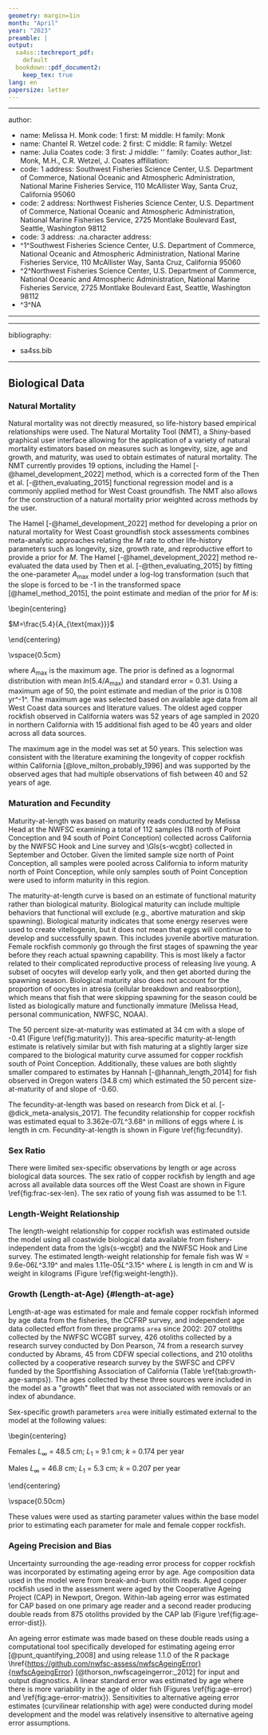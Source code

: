 ```yaml
---
geometry: margin=1in
month: "April"
year: "2023"
preamble: |
output:
  sa4ss::techreport_pdf:
    default
  bookdown::pdf_document2:
    keep_tex: true
lang: en
papersize: letter
---
```




<!--chapter:end:00a.Rmd-->

---
author:
  - name: Melissa H. Monk
    code: 1
    first: M
    middle: H
    family: Monk
  - name: Chantel R. Wetzel
    code: 2
    first: C
    middle: R
    family: Wetzel
  - name: Julia Coates
    code: 3
    first: J
    middle: ''
    family: Coates
author_list: Monk, M.H., C.R. Wetzel, J. Coates
affiliation:
  - code: 1
    address: Southwest Fisheries Science Center, U.S. Department of Commerce, National
      Oceanic and Atmospheric Administration, National Marine Fisheries Service, 110
      McAllister Way, Santa Cruz, California 95060
  - code: 2
    address: Northwest Fisheries Science Center, U.S. Department of Commerce, National
      Oceanic and Atmospheric Administration, National Marine Fisheries Service, 2725
      Montlake Boulevard East, Seattle, Washington 98112
  - code: 3
    address: .na.character
address:
  - ^1^Southwest Fisheries Science Center, U.S. Department of Commerce, National Oceanic
    and Atmospheric Administration, National Marine Fisheries Service, 110 McAllister
    Way, Santa Cruz, California 95060
  - ^2^Northwest Fisheries Science Center, U.S. Department of Commerce, National Oceanic
    and Atmospheric Administration, National Marine Fisheries Service, 2725 Montlake
    Boulevard East, Seattle, Washington 98112
  - ^3^NA
---

<!--chapter:end:00authors.Rmd-->

---
bibliography:
  - sa4ss.bib
---

<!--chapter:end:00bibliography.Rmd-->

## Biological Data

### Natural Mortality


Natural mortality was not directly measured, so life-history based empirical relationships were used. The Natural Mortality Tool (NMT), a Shiny-based graphical user interface allowing for the application of a variety of natural mortality estimators based on measures such as longevity, size, age and growth, and maturity, was used to obtain estimates of natural mortality. The NMT currently provides 19 options, including the Hamel [-@hamel_development_2022] method, which is a corrected form of the Then et al. [-@then_evaluating_2015] functional regression model and is a commonly applied method for West Coast groundfish. The NMT also allows for the construction of a natural mortality prior weighted across methods by the user.

The Hamel [-@hamel_development_2022] method for developing a prior on natural mortality for West Coast groundfish stock assessments combines meta-analytic approaches relating the $M$ rate to other life-history parameters such as longevity, size, growth rate, and reproductive effort to provide a prior for $M$. The Hamel [-@hamel_development_2022] method re-evaluated the data used by Then et al. [-@then_evaluating_2015] by fitting the one-parameter $A_{\text{max}}$ model under a log-log transformation (such that the slope is forced to be -1 in the transformed space [@hamel_method_2015], the point estimate and median of the prior for $M$ is:

\begin{centering}

$M=\frac{5.4}{A_{\text{max}}}$

\end{centering}

\vspace{0.5cm}

where $A_{\text{max}}$ is the maximum age. The prior is defined as a lognormal distribution with mean $ln(5.4/A_{\text{max}})$ and standard error = 0.31. Using a maximum age of 50, the point estimate and median of the prior is 0.108 yr^-1^. The maximum age was selected based on available age data from all West Coast data sources and literature values. The oldest aged copper rockfish observed in California waters was 52 years of age sampled in 2020 in northern California with 15 additional fish aged to be 40 years and older across all data sources.

The maximum age in the model was set at 50 years. This selection was consistent with the literature examining the longevity of copper rockfish within California [@love_milton_probably_1996] and was supported by the observed ages that had multiple observations of fish between 40 and 52 years of age.  


### Maturation and Fecundity



Maturity-at-length was based on maturity reads conducted by Melissa Head at the NWFSC examining a total of 112 samples (18 north of Point Conception and 94 south of Point Conception) collected across California by the NWFSC Hook and Line survey and \Gls{s-wcgbt} collected in September and October. Given the limited sample size north of Point Conception, all samples were pooled across California to inform maturity north of Point Conception, while only samples south of Point Conception were used to inform maturity in this region.  

The maturity-at-length curve is based on an estimate of functional maturity rather than biological maturity. Biological maturity can include multiple behaviors that functional will exclude (e.g., abortive maturation and skip spawning). Biological maturity indicates that some energy reserves were used to create vitellogenin, but it does not mean that eggs will continue to develop and successfully spawn. This includes juvenile abortive maturation. Female rockfish commonly go through the first stages of spawning the year before they reach actual spawning capability. This is most likely a factor related to their complicated reproductive process of releasing live young. A subset of oocytes will develop early yolk, and then get aborted during the spawning season. Biological maturity also does not account for the proportion of oocytes in atresia (cellular breakdown and reabsorption), which means that fish that were skipping spawning for the season could be listed as biologically mature and functionally immature (Melissa Head, personal communication, NWFSC, NOAA). 

The 50 percent size-at-maturity was estimated at 34 cm with a slope of -0.41 (Figure \ref{fig:maturity}). This area-specific maturity-at-length estimate is relatively similar but with fish maturing at a slightly larger size compared to the biological maturity curve assumed for copper rockfish south of Point Conception. Additionally, these values are both slightly smaller compared to estimates by Hannah [-@hannah_length_2014] for fish observed in Oregon waters (34.8 cm) which estimated the 50 percent size-at-maturity of  and slope of -0.60.


The fecundity-at-length was based on research from Dick et al. [-@dick_meta-analysis_2017]. The fecundity relationship for copper rockfish was estimated equal to 3.362e-07$L$^3.68^ in millions of eggs where $L$ is length in cm. Fecundity-at-length is shown in Figure \ref{fig:fecundity}.


### Sex Ratio


There were limited sex-specific observations by length or age across biological data sources. The sex ratio of copper rockfish by length and age across all available data sources off the West Coast are shown in Figure \ref{fig:frac-sex-len}. The sex ratio of young fish was assumed to be 1:1. 


### Length-Weight Relationship


The length-weight relationship for copper rockfish was estimated outside the model using all coastwide biological data available from fishery-independent data from the \gls{s-wcgbt} and the NWFSC Hook and Line survey\. The estimated length-weight relationship for female fish was W = 9.6e-06$L$^3.19^ and males 1.11e-05$L$^3.15^ where $L$ is length in cm and W is weight in kilograms (Figure \ref{fig:weight-length}).


### Growth (Length-at-Age) {#length-at-age}

Length-at-age was estimated for male and female copper rockfish informed by age data from the fisheries, the CCFRP survey, and independent age data collected effort from three programs `area` since 2002: 207 otoliths collected by the NWFSC WCGBT survey, 426 otoliths collected by a research survey conducted by Don Pearson, 74 from a research survey conducted by Abrams, 45 from CDFW special collections, and 210 otoliths collected by a cooperative research survey by the SWFSC and CPFV funded by the Sportfishing Association of California (Table \ref{tab:growth-age-samps}). The ages collected by these three sources were included in the model as a "growth" fleet that was not associated with removals or an index of abundance. 

Sex-specific growth parameters `area` were initially estimated external to the model at the following values:

\begin{centering}

Females $L_{\infty}$ = 48.5 cm; $L_1$ = 9.1 cm; $k$ = 0.174 per year

Males $L_{\infty}$ = 46.8 cm; $L_1$ = 5.3 cm; $k$ = 0.207 per year

\end{centering}

\vspace{0.50cm}

These values were used as starting parameter values within the base model prior to estimating each parameter for male and female copper rockfish.

### Ageing Precision and Bias


Uncertainty surrounding the age-reading error process for copper rockfish was incorporated by estimating ageing error by age. Age composition data used in the model were from break-and-burn otolith reads. Aged copper rockfish used in the assessment were aged by the Cooperative Ageing Project (CAP) in Newport, Oregon. Within-lab ageing error was estimated for CAP based on one primary age reader and a second reader producing double reads from 875 otoliths provided by the CAP lab (Figure \ref{fig:age-error-dist}). 

An ageing error estimate was made based on these double reads using a computational tool specifically developed for estimating ageing error [@punt_quantifying_2008] and using release 1.1.0 of the R package \href{https://github.com/nwfsc-assess/nwfscAgeingError}{nwfscAgeingError} [@thorson_nwfscageingerror:_2012] for input and output diagnostics. A linear standard error was estimated by age where there is more variability in the age of older fish (Figures \ref{fig:age-error} and \ref{fig:age-error-matrix}). Sensitivities to alternative ageing error estimates (curvilinear relationship with age) were conducted during model development and the model was relatively insensitive to alternative ageing error assumptions. 

<!--chapter:end:22biology.Rmd-->

